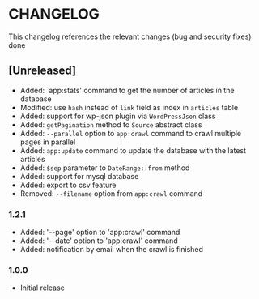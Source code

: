 # CHANGELOG

This changelog references the relevant changes (bug and security fixes) done

## [Unreleased]
- Added: `app:stats' command to get the number of articles in the database
- Modified: use `hash` instead of `link` field as index in `articles` table
- Added: support for wp-json plugin via `WordPressJson` class
- Added: `getPagination` method to `Source` abstract class
- Added: `--parallel` option to `app:crawl` command to crawl multiple pages in parallel
- Added: `app:update` command to update the database with the latest articles
- Added: `$sep` parameter to `DateRange::from` method
- Added: support for mysql database
- Added: export to csv feature
- Removed: `--filename` option from `app:crawl` command


### 1.2.1
- Added: '--page' option to 'app:crawl' command
- Added: '--date' option to 'app:crawl' command
- Added: notification by email when the crawl is finished

### 1.0.0
- Initial release
